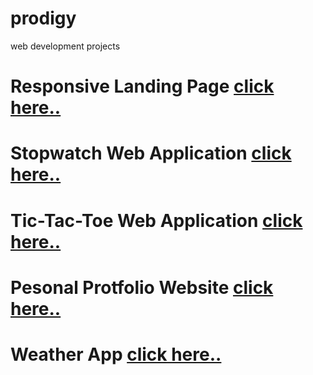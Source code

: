 # prodigy
 web development projects

# Responsive Landing Page [click here..](https://satyamrai0510.github.io/prodigy_wd_projects/prodigy_wd_01/)
# Stopwatch Web Application [click here..](https://satyamrai0510.github.io/prodigy_wd_projects/prodigy_wd_02/)
# Tic-Tac-Toe Web Application [click here..](https://satyamrai0510.github.io/prodigy_wd_projects/prodigy_wd_03/)
# Pesonal Protfolio Website [click here..](https://satyamrai0510.github.io/prodigy_wd_projects/prodigy_wd_04/)
# Weather App [click here..](https://satyamrai0510.github.io/prodigy_wd_projects/prodigy_wd_05/)

